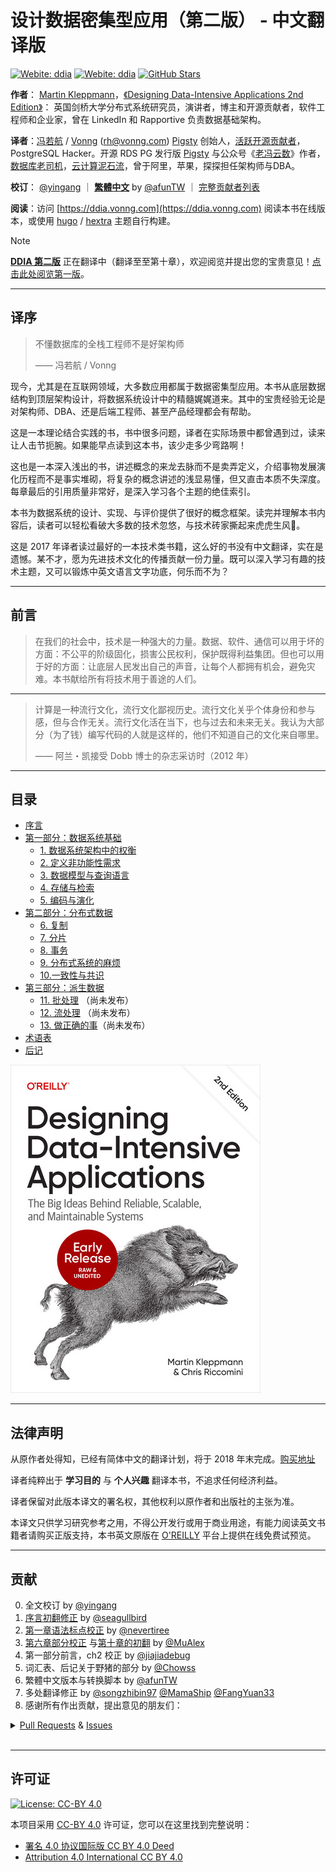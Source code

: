 # 设计数据密集型应用（第二版） - 中文翻译版

[![Webite: ddia](https://img.shields.io/badge/在线阅读-第二版-slategray?style=flat)](https://ddia.vonng.com)
[![Webite: ddia](https://img.shields.io/badge/在线阅读-第一版-slategray?style=flat)](https://ddia.vonng.com/v1)
[![GitHub Stars](https://img.shields.io/github/stars/Vonng/ddia?style=flat&logo=github&logoColor=black&color=slategray)](https://star-history.com/#Vonng/ddia&Date)

**作者**： [Martin Kleppmann](https://martin.kleppmann.com)，[《Designing Data-Intensive Applications 2nd Edition》](https://learning.oreilly.com/library/view/designing-data-intensive-applications/9781098119058/ch01.html)： 英国剑桥大学分布式系统研究员，演讲者，博主和开源贡献者，软件工程师和企业家，曾在 LinkedIn 和 Rapportive 负责数据基础架构。

**译者**：[冯若航](https://vonng.com) / [Vonng](https://github.com/Vonng) (rh@vonng.com) [Pigsty](https://pgsty.com) 创始人，[活跃](https://committers.top/china)[开源贡献者](https://gitstar-ranking.com/Vonng)，PostgreSQL Hacker。开源 RDS PG 发行版 [Pigsty](https://pigsty.cc/zh/) 与公众号《[老冯云数](https://mp.weixin.qq.com/s/p4Ys10ZdEDAuqNAiRmcnIQ)》作者，[数据库老司机](https://pigsty.cc/zh/blog/db)，[云计算泥石流](https://pigsty.cc/zh/blog/cloud)，曾于阿里，苹果，探探担任架构师与DBA。

**校订**： [@yingang](https://github.com/yingang) ｜ [**繁體中文**](content/tw/_index.md) by [@afunTW](https://github.com/afunTW) ｜ [完整贡献者列表](#贡献)

**阅读**：访问 [https://ddia.vonng.com](https://ddia.vonng.com) 阅读本书在线版本，或使用 [hugo](https://gohugo.io/documentation/) / [hextra](https://imfing.github.io/hextra/zh-cn/) 主题自行构建。

> [!NOTE] 
> [**DDIA 第二版**](https://ddia.vonng.com) 正在翻译中（翻译至至第十章），欢迎阅览并提出您的宝贵意见！[点击此处阅览第一版](https://ddia.vonng.com/v1)。


---------

## 译序

> 不懂数据库的全栈工程师不是好架构师 
> 
> —— 冯若航 / Vonng

现今，尤其是在互联网领域，大多数应用都属于数据密集型应用。本书从底层数据结构到顶层架构设计，将数据系统设计中的精髓娓娓道来。其中的宝贵经验无论是对架构师、DBA、还是后端工程师、甚至产品经理都会有帮助。

这是一本理论结合实践的书，书中很多问题，译者在实际场景中都曾遇到过，读来让人击节扼腕。如果能早点读到这本书，该少走多少弯路啊！

这也是一本深入浅出的书，讲述概念的来龙去脉而不是卖弄定义，介绍事物发展演化历程而不是事实堆砌，将复杂的概念讲述的浅显易懂，但又直击本质不失深度。每章最后的引用质量非常好，是深入学习各个主题的绝佳索引。

本书为数据系统的设计、实现、与评价提供了很好的概念框架。读完并理解本书内容后，读者可以轻松看破大多数的技术忽悠，与技术砖家撕起来虎虎生风🤣。

这是 2017 年译者读过最好的一本技术类书籍，这么好的书没有中文翻译，实在是遗憾。某不才，愿为先进技术文化的传播贡献一份力量。既可以深入学习有趣的技术主题，又可以锻炼中英文语言文字功底，何乐而不为？


---------

## 前言

> 在我们的社会中，技术是一种强大的力量。数据、软件、通信可以用于坏的方面：不公平的阶级固化，损害公民权利，保护既得利益集团。但也可以用于好的方面：让底层人民发出自己的声音，让每个人都拥有机会，避免灾难。本书献给所有将技术用于善途的人们。

---------

> 计算是一种流行文化，流行文化鄙视历史。流行文化关乎个体身份和参与感，但与合作无关。流行文化活在当下，也与过去和未来无关。我认为大部分（为了钱）编写代码的人就是这样的，他们不知道自己的文化来自哪里。
>
>  —— 阿兰・凯接受 Dobb 博士的杂志采访时（2012 年）


---------

## 目录


* [序言](https://ddia.vonng.com/preface)
* [第一部分：数据系统基础](https://ddia.vonng.com//part-i)
  - [1. 数据系统架构中的权衡](https://ddia.vonng.com/ch1)
  - [2. 定义非功能性需求](https://ddia.vonng.com/ch2)
  - [3. 数据模型与查询语言](https://ddia.vonng.com/ch3)
  - [4. 存储与检索](https://ddia.vonng.com/ch4)
  - [5. 编码与演化](https://ddia.vonng.com/ch5)
* [第二部分：分布式数据](https://ddia.vonng.com/part-ii)
  - [6. 复制](https://ddia.vonng.com/ch6)
  - [7. 分片](https://ddia.vonng.com/ch7)
  - [8. 事务](https://ddia.vonng.com/ch8)
  - [9. 分布式系统的麻烦](https://ddia.vonng.com/ch9)
  - [10.一致性与共识](https://ddia.vonng.com/ch10)
* [第三部分：派生数据](https://ddia.vonng.com/part-iii)
  - [11. 批处理](https://ddia.vonng.com/ch11) （尚未发布）
  - [12. 流处理](https://ddia.vonng.com/ch12) （尚未发布）
  - [13. 做正确的事](https://ddia.vonng.com/ch13)（尚未发布）
* [术语表](https://ddia.vonng.com/glossary)
* [后记](https://ddia.vonng.com/colophon)

![](static/title.jpg)


---------

## 法律声明

从原作者处得知，已经有简体中文的翻译计划，将于 2018 年末完成。[购买地址](https://search.jd.com/Search?keyword=设计数据密集型应用)

译者纯粹出于 **学习目的** 与 **个人兴趣** 翻译本书，不追求任何经济利益。

译者保留对此版本译文的署名权，其他权利以原作者和出版社的主张为准。

本译文只供学习研究参考之用，不得公开发行或用于商业用途，有能力阅读英文书籍者请购买正版支持，本书英文原版在 [O'REILLY](https://learning.oreilly.com/api/v1/continue/9781098119058/) 平台上提供在线免费试预览。




---------

## 贡献

0. 全文校订 by [@yingang](https://github.com/Vonng/ddia/commits?author=yingang)
1. [序言初翻修正](https://github.com/Vonng/ddia/commit/afb5edab55c62ed23474149f229677e3b42dfc2c) by [@seagullbird](https://github.com/Vonng/ddia/commits?author=seagullbird)
2. [第一章语法标点校正](https://github.com/Vonng/ddia/commit/973b12cd8f8fcdf4852f1eb1649ddd9d187e3644) by [@nevertiree](https://github.com/Vonng/ddia/commits?author=nevertiree)
3. [第六章部分校正](https://github.com/Vonng/ddia/commit/d4eb0852c0ec1e93c8aacc496c80b915bb1e6d48) 与[第十章的初翻](https://github.com/Vonng/ddia/commit/9de8dbd1bfe6fbb03b3bf6c1a1aa2291aed2490e) by [@MuAlex](https://github.com/Vonng/ddia/commits?author=MuAlex) 
4. 第一部分前言，ch2 校正 by [@jiajiadebug](https://github.com/Vonng/ddia/commits?author=jiajiadebug)
5. 词汇表、后记关于野猪的部分 by [@Chowss](https://github.com/Vonng/ddia/commits?author=Chowss)
6. 繁體中文版本与转换脚本 by [@afunTW](https://github.com/afunTW)
7. 多处翻译修正 by [@songzhibin97](https://github.com/Vonng/ddia/commits?author=songzhibin97) [@MamaShip](https://github.com/Vonng/ddia/commits?author=MamaShip) [@FangYuan33](https://github.com/Vonng/ddia/commits?author=FangYuan33)
8. 感谢所有作出贡献，提出意见的朋友们：

<details>
<summary><a href="https://github.com/Vonng/ddia/pulls">Pull Requests</a> & <a href="https://github.com/Vonng/ddia/issues">Issues</a></summary>

| ISSUE & Pull Requests                           | USER                                                       | Title                                                          |
|-------------------------------------------------|------------------------------------------------------------|----------------------------------------------------------------|
| [359](https://github.com/Vonng/ddia/pull/359)   | [@c25423](https://github.com/c25423)                       | ch10: 修正一处拼写错误                                                 |
| [358](https://github.com/Vonng/ddia/pull/358)   | [@lewiszlw](https://github.com/lewiszlw)                   | ch4: 修正一处拼写错误                                                  |
| [356](https://github.com/Vonng/ddia/pull/356)   | [@lewiszlw](https://github.com/lewiszlw)                   | ch2: 修正一处标点错误                                                  |
| [355](https://github.com/Vonng/ddia/pull/355)   | [@DuroyGeorge](https://github.com/DuroyGeorge)             | ch12: 修正一处格式错误                                                 |
| [354](https://github.com/Vonng/ddia/pull/354)   | [@justlorain](https://github.com/justlorain)               | ch7: 修正一处参考链接                                                  |
| [353](https://github.com/Vonng/ddia/pull/353)   | [@fantasyczl](https://github.com/fantasyczl)               | ch3&9: 修正两处引用错误                                                |
| [352](https://github.com/Vonng/ddia/pull/352)   | [@fantasyczl](https://github.com/fantasyczl)               | 支持输出为 EPUB 格式                                                  |
| [349](https://github.com/Vonng/ddia/pull/349)   | [@xiyihan0](https://github.com/xiyihan0)                   | ch1: 修正一处格式错误                                                  |
| [348](https://github.com/Vonng/ddia/pull/348)   | [@omegaatt36](https://github.com/omegaatt36)               | ch3: 修正一处图像链接                                                  |
| [346](https://github.com/Vonng/ddia/issues/346) | [@Vermouth1995](https://github.com/Vermouth1995)           | ch1: 优化一处翻译                                                    |
| [343](https://github.com/Vonng/ddia/pull/343)   | [@kehao-chen](https://github.com/kehao-chen)               | ch10: 优化一处翻译                                                   |
| [341](https://github.com/Vonng/ddia/pull/341)   | [@YKIsTheBest](https://github.com/YKIsTheBest)             | ch3: 优化两处翻译                                                    |
| [340](https://github.com/Vonng/ddia/pull/340)   | [@YKIsTheBest](https://github.com/YKIsTheBest)             | ch2: 优化多处翻译                                                    |
| [338](https://github.com/Vonng/ddia/pull/338)   | [@YKIsTheBest](https://github.com/YKIsTheBest)             | ch1: 优化一处翻译                                                    |
| [335](https://github.com/Vonng/ddia/pull/335)   | [@kimi0230](https://github.com/kimi0230)                   | 修正一处繁体中文错误                                                     |
| [334](https://github.com/Vonng/ddia/pull/334)   | [@soulrrrrr](https://github.com/soulrrrrr)                 | ch2: 修正一处繁体中文错误                                                |
| [332](https://github.com/Vonng/ddia/pull/332)   | [@justlorain](https://github.com/justlorain)               | ch5: 修正一处翻译错误                                                  |
| [331](https://github.com/Vonng/ddia/pull/331)   | [@Lyianu](https://github.com/Lyianu)                       | ch9: 更正几处拼写错误                                                  |
| [330](https://github.com/Vonng/ddia/pull/330)   | [@Lyianu](https://github.com/Lyianu)                       | ch7: 优化一处翻译                                                    |
| [329](https://github.com/Vonng/ddia/issues/329) | [@Lyianu](https://github.com/Lyianu)                       | ch6: 指出一处翻译错误                                                  |
| [328](https://github.com/Vonng/ddia/pull/328)   | [@justlorain](https://github.com/justlorain)               | ch4: 更正一处翻译遗漏                                                  |
| [326](https://github.com/Vonng/ddia/pull/326)   | [@liangGTY](https://github.com/liangGTY)                   | ch1: 优化一处翻译                                                    |
| [323](https://github.com/Vonng/ddia/pull/323)   | [@marvin263](https://github.com/marvin263)                 | ch5: 优化一处翻译                                                    |
| [322](https://github.com/Vonng/ddia/pull/322)   | [@marvin263](https://github.com/marvin263)                 | ch8: 优化一处翻译                                                    |
| [304](https://github.com/Vonng/ddia/pull/304)   | [@spike014](https://github.com/spike014)                   | ch11: 优化一处翻译                                                   |
| [298](https://github.com/Vonng/ddia/pull/298)   | [@Makonike](https://github.com/Makonike)                   | ch11&12: 修正两处错误                                                |
| [284](https://github.com/Vonng/ddia/pull/284)   | [@WAangzE](https://github.com/WAangzE)                     | ch4: 更正一处列表错误                                                  |
| [283](https://github.com/Vonng/ddia/pull/283)   | [@WAangzE](https://github.com/WAangzE)                     | ch3: 更正一处错别字                                                   |
| [282](https://github.com/Vonng/ddia/pull/282)   | [@WAangzE](https://github.com/WAangzE)                     | ch2: 更正一处公式问题                                                  |
| [281](https://github.com/Vonng/ddia/pull/281)   | [@lyuxi99](https://github.com/lyuxi99)                     | 更正多处内部链接错误                                                     |
| [280](https://github.com/Vonng/ddia/pull/280)   | [@lyuxi99](https://github.com/lyuxi99)                     | ch9: 更正内部链接错误                                                  |
| [279](https://github.com/Vonng/ddia/issues/279) | [@codexvn](https://github.com/codexvn)                     | ch9: 指出公式在 GitHub Pages 显示的问题                                  |
| [278](https://github.com/Vonng/ddia/pull/278)   | [@LJlkdskdjflsa](https://github.com/LJlkdskdjflsa)         | 发现了繁体中文版本中的错误翻译                                                |
| [275](https://github.com/Vonng/ddia/pull/275)   | [@117503445](https://github.com/117503445)                 | 更正 LICENSE 链接                                                  |
| [274](https://github.com/Vonng/ddia/pull/274)   | [@uncle-lv](https://github.com/uncle-lv)                   | ch7: 修正错别字                                                     |
| [273](https://github.com/Vonng/ddia/pull/273)   | [@Sdot-Python](https://github.com/Sdot-Python)             | ch7: 统一了 write skew 的翻译                                        |
| [271](https://github.com/Vonng/ddia/pull/271)   | [@Makonike](https://github.com/Makonike)                   | ch6: 统一了 rebalancing 的翻译                                       |
| [270](https://github.com/Vonng/ddia/pull/270)   | [@Ynjxsjmh](https://github.com/Ynjxsjmh)                   | ch7: 修正不一致的翻译                                                  |
| [263](https://github.com/Vonng/ddia/pull/263)   | [@zydmayday](https://github.com/zydmayday)                 | ch5: 修正译文中的重复单词                                                |
| [260](https://github.com/Vonng/ddia/pull/260)   | [@haifeiWu](https://github.com/haifeiWu)                   | ch4: 修正部分不准确的翻译                                                |
| [258](https://github.com/Vonng/ddia/pull/258)   | [@bestgrc](https://github.com/bestgrc)                     | ch3: 修正一处翻译错误                                                  |
| [257](https://github.com/Vonng/ddia/pull/257)   | [@UnderSam](https://github.com/UnderSam)                   | ch8: 修正一处拼写错误                                                  |
| [256](https://github.com/Vonng/ddia/pull/256)   | [@AlphaWang](https://github.com/AlphaWang)                 | ch7: 修正“可串行化”相关内容的多处翻译不当                                       |
| [255](https://github.com/Vonng/ddia/pull/255)   | [@AlphaWang](https://github.com/AlphaWang)                 | ch7: 修正“可重复读”相关内容的多处翻译不当                                       |
| [253](https://github.com/Vonng/ddia/pull/253)   | [@AlphaWang](https://github.com/AlphaWang)                 | ch7: 修正“读已提交”相关内容的多处翻译不当                                       |
| [246](https://github.com/Vonng/ddia/pull/246)   | [@derekwu0101](https://github.com/derekwu0101)             | ch3: 修正繁体中文的转译错误                                               |
| [245](https://github.com/Vonng/ddia/pull/245)   | [@skyran1278](https://github.com/skyran1278)               | ch12: 修正繁体中文的转译错误                                              |
| [244](https://github.com/Vonng/ddia/pull/244)   | [@Axlgrep](https://github.com/Axlgrep)                     | ch9: 修正不通顺的翻译                                                  |
| [242](https://github.com/Vonng/ddia/pull/242)   | [@lynkeib](https://github.com/lynkeib)                     | ch9: 修正不通顺的翻译                                                  |
| [241](https://github.com/Vonng/ddia/pull/241)   | [@lynkeib](https://github.com/lynkeib)                     | ch8: 修正不正确的公式格式                                                |
| [240](https://github.com/Vonng/ddia/pull/240)   | [@8da2k](https://github.com/8da2k)                         | ch9: 修正不通顺的翻译                                                  |
| [239](https://github.com/Vonng/ddia/pull/239)   | [@BeBraveBeCurious](https://github.com/BeBraveBeCurious)   | ch7: 修正不一致的翻译                                                  |
| [237](https://github.com/Vonng/ddia/pull/237)   | [@zhangnew](https://github.com/zhangnew)                   | ch3: 修正错误的图片链接                                                 |
| [229](https://github.com/Vonng/ddia/pull/229)   | [@lis186](https://github.com/lis186)                       | 指出繁体中文的转译错误：复杂                                                 |
| [226](https://github.com/Vonng/ddia/pull/226)   | [@chroming](https://github.com/chroming)                   | ch1: 修正导航栏中的章节名称                                               |
| [220](https://github.com/Vonng/ddia/pull/220)   | [@skyran1278](https://github.com/skyran1278)               | ch9: 修正线性一致的繁体中文翻译                                             |
| [194](https://github.com/Vonng/ddia/pull/194)   | [@BeBraveBeCurious](https://github.com/BeBraveBeCurious)   | ch4: 修正错误的翻译                                                   |
| [193](https://github.com/Vonng/ddia/pull/193)   | [@BeBraveBeCurious](https://github.com/BeBraveBeCurious)   | ch4: 优化译文                                                      |
| [192](https://github.com/Vonng/ddia/pull/192)   | [@BeBraveBeCurious](https://github.com/BeBraveBeCurious)   | ch4: 修正不一致和不通顺的翻译                                              |
| [190](https://github.com/Vonng/ddia/pull/190)   | [@Pcrab](https://github.com/Pcrab)                         | ch1: 修正不准确的翻译                                                  |
| [187](https://github.com/Vonng/ddia/pull/187)   | [@narojay](https://github.com/narojay)                     | ch9: 修正生硬的翻译                                                   |
| [186](https://github.com/Vonng/ddia/pull/186)   | [@narojay](https://github.com/narojay)                     | ch8: 修正错别字                                                     |
| [185](https://github.com/Vonng/ddia/issues/185) | [@8da2k](https://github.com/8da2k)                         | 指出小标题跳转的问题                                                     |
| [184](https://github.com/Vonng/ddia/pull/184)   | [@DavidZhiXing](https://github.com/DavidZhiXing)           | ch10: 修正失效的网址                                                  |
| [183](https://github.com/Vonng/ddia/pull/183)   | [@OneSizeFitsQuorum](https://github.com/OneSizeFitsQuorum) | ch8: 修正错别字                                                     |
| [182](https://github.com/Vonng/ddia/issues/182) | [@lroolle](https://github.com/lroolle)                     | 建议docsify的主题风格                                                 |
| [181](https://github.com/Vonng/ddia/pull/181)   | [@YunfengGao](https://github.com/YunfengGao)               | ch2: 修正翻译错误                                                    |
| [180](https://github.com/Vonng/ddia/pull/180)   | [@skyran1278](https://github.com/skyran1278)               | ch3: 指出繁体中文的转译错误                                               |
| [177](https://github.com/Vonng/ddia/pull/177)   | [@exzhawk](https://github.com/exzhawk)                     | 支持 Github Pages 里的公式显示                                         |
| [176](https://github.com/Vonng/ddia/pull/176)   | [@haifeiWu](https://github.com/haifeiWu)                   | ch2: 语义网相关翻译更正                                                 |
| [175](https://github.com/Vonng/ddia/pull/175)   | [@cwr31](https://github.com/cwr31)                         | ch7: 不变式相关翻译更正                                                 |
| [174](https://github.com/Vonng/ddia/pull/174)   | [@BeBraveBeCurious](https://github.com/BeBraveBeCurious)   | README & preface: 更正不正确的中文用词和标点符号                              |
| [173](https://github.com/Vonng/ddia/pull/173)   | [@ZvanYang](https://github.com/ZvanYang)                   | ch12: 修正不完整的翻译                                                 |
| [171](https://github.com/Vonng/ddia/pull/171)   | [@ZvanYang](https://github.com/ZvanYang)                   | ch12: 修正重复的译文                                                  |
| [169](https://github.com/Vonng/ddia/pull/169)   | [@ZvanYang](https://github.com/ZvanYang)                   | ch12: 更正不太通顺的翻译                                                |
| [166](https://github.com/Vonng/ddia/pull/166)   | [@bp4m4h94](https://github.com/bp4m4h94)                   | ch1: 发现错误的文献索引                                                 |
| [164](https://github.com/Vonng/ddia/pull/164)   | [@DragonDriver](https://github.com/DragonDriver)           | preface: 更正错误的标点符号                                             |
| [163](https://github.com/Vonng/ddia/pull/163)   | [@llmmddCoder](https://github.com/llmmddCoder)             | ch1: 更正错误字                                                     |
| [160](https://github.com/Vonng/ddia/pull/160)   | [@Zhayhp](https://github.com/Zhayhp)                       | ch2: 建议将 network model 翻译为网状模型                                 |
| [159](https://github.com/Vonng/ddia/pull/159)   | [@1ess](https://github.com/1ess)                           | ch4: 更正错误字                                                     |
| [157](https://github.com/Vonng/ddia/pull/157)   | [@ZvanYang](https://github.com/ZvanYang)                   | ch7: 更正不太通顺的翻译                                                 |
| [155](https://github.com/Vonng/ddia/pull/155)   | [@ZvanYang](https://github.com/ZvanYang)                   | ch7: 更正不太通顺的翻译                                                 |
| [153](https://github.com/Vonng/ddia/pull/153)   | [@DavidZhiXing](https://github.com/DavidZhiXing)           | ch9: 修正缩略图的错别字                                                 |
| [152](https://github.com/Vonng/ddia/pull/152)   | [@ZvanYang](https://github.com/ZvanYang)                   | ch7: 除重->去重                                                    |
| [151](https://github.com/Vonng/ddia/pull/151)   | [@ZvanYang](https://github.com/ZvanYang)                   | ch5: 修订sibling相关的翻译                                            |
| [147](https://github.com/Vonng/ddia/pull/147)   | [@ZvanYang](https://github.com/ZvanYang)                   | ch5: 更正一处不准确的翻译                                                |
| [145](https://github.com/Vonng/ddia/pull/145)   | [@Hookey](https://github.com/Hookey)                       | 识别了当前简繁转译过程中处理不当的地方，暂通过转换脚本规避                                  |
| [144](https://github.com/Vonng/ddia/issues/144) | [@secret4233](https://github.com/secret4233)               | ch7: 不翻译`next-key locking`                                     |
| [143](https://github.com/Vonng/ddia/issues/143) | [@imcheney](https://github.com/imcheney)                   | ch3: 更新残留的机翻段落                                                 |
| [142](https://github.com/Vonng/ddia/issues/142) | [@XIJINIAN](https://github.com/XIJINIAN)                   | 建议去除段首的制表符                                                     |
| [141](https://github.com/Vonng/ddia/issues/141) | [@Flyraty](https://github.com/Flyraty)                     | ch5: 发现一处错误格式的章节引用                                             |
| [140](https://github.com/Vonng/ddia/pull/140)   | [@Bowser1704](https://github.com/Bowser1704)               | ch5: 修正章节Summary中多处不通顺的翻译                                      |
| [139](https://github.com/Vonng/ddia/pull/139)   | [@Bowser1704](https://github.com/Bowser1704)               | ch2&ch3: 修正多处不通顺的或错误的翻译                                        |
| [137](https://github.com/Vonng/ddia/pull/137)   | [@fuxuemingzhu](https://github.com/fuxuemingzhu)           | ch5&ch6: 优化多处不通顺的或错误的翻译                                        |
| [134](https://github.com/Vonng/ddia/pull/134)   | [@fuxuemingzhu](https://github.com/fuxuemingzhu)           | ch4: 优化多处不通顺的或错误的翻译                                            |
| [133](https://github.com/Vonng/ddia/pull/133)   | [@fuxuemingzhu](https://github.com/fuxuemingzhu)           | ch3: 优化多处错误的或不通顺的翻译                                            |
| [132](https://github.com/Vonng/ddia/pull/132)   | [@fuxuemingzhu](https://github.com/fuxuemingzhu)           | ch3: 优化一处容易产生歧义的翻译                                             |
| [131](https://github.com/Vonng/ddia/pull/131)   | [@rwwg4](https://github.com/rwwg4)                         | ch6: 修正两处错误的翻译                                                 |
| [129](https://github.com/Vonng/ddia/pull/129)   | [@anaer](https://github.com/anaer)                         | ch4: 修正两处强调文本和四处代码变量名称                                         |
| [128](https://github.com/Vonng/ddia/pull/128)   | [@meilin96](https://github.com/meilin96)                   | ch5: 修正一处错误的引用                                                 |
| [126](https://github.com/Vonng/ddia/pull/126)   | [@cwr31](https://github.com/cwr31)                         | ch10: 修正一处错误的翻译（功能 -> 函数）                                      |
| [125](https://github.com/Vonng/ddia/pull/125)   | [@dch1228](https://github.com/dch1228)                     | ch2: 优化 how best 的翻译（如何以最佳方式）                                  |
| [123](https://github.com/Vonng/ddia/pull/123)   | [@yingang](https://github.com/yingang)                     | translation updates (chapter 9, TOC in readme, glossary, etc.) |
| [121](https://github.com/Vonng/ddia/pull/121)   | [@yingang](https://github.com/yingang)                     | translation updates (chapter 5 to chapter 8)                   |
| [120](https://github.com/Vonng/ddia/pull/120)   | [@jiong-han](https://github.com/jiong-han)                 | Typo fix: 呲之以鼻 -> 嗤之以鼻                                         |
| [119](https://github.com/Vonng/ddia/pull/119)   | [@cclauss](https://github.com/cclauss)                     | Streamline file operations in convert()                        |
| [118](https://github.com/Vonng/ddia/pull/118)   | [@yingang](https://github.com/yingang)                     | translation updates (chapter 2 to chapter 4)                   |
| [117](https://github.com/Vonng/ddia/pull/117)   | [@feeeei](https://github.com/feeeei)                       | 统一每章的标题格式                                                      |
| [115](https://github.com/Vonng/ddia/pull/115)   | [@NageNalock](https://github.com/NageNalock)               | 第七章病句修改: 重复词语                                                  |
| [114](https://github.com/Vonng/ddia/pull/114)   | [@Sunt-ing](https://github.com/Sunt-ing)                   | Update README.md: correct the book name                        |
| [113](https://github.com/Vonng/ddia/pull/113)   | [@lpxxn](https://github.com/lpxxn)                         | 修改语句                                                           |
| [112](https://github.com/Vonng/ddia/pull/112)   | [@ibyte2011](https://github.com/ibyte2011)                 | Update ch9.md                                                  |
| [110](https://github.com/Vonng/ddia/pull/110)   | [@lpxxn](https://github.com/lpxxn)                         | 读已写入数据                                                         |
| [107](https://github.com/Vonng/ddia/pull/107)   | [@abbychau](https://github.com/abbychau)                   | 單調鐘和好死还是赖活着                                                    |
| [106](https://github.com/Vonng/ddia/pull/106)   | [@enochii](https://github.com/enochii)                     | typo in ch2: fix braces typo                                   |
| [105](https://github.com/Vonng/ddia/pull/105)   | [@LiminCode](https://github.com/LiminCode)                 | Chronicle translation error                                    |
| [104](https://github.com/Vonng/ddia/pull/104)   | [@Sunt-ing](https://github.com/Sunt-ing)                   | several advice for better translation                          |
| [103](https://github.com/Vonng/ddia/pull/103)   | [@Sunt-ing](https://github.com/Sunt-ing)                   | typo in ch4: should be 完成 rather than 完全                       |
| [102](https://github.com/Vonng/ddia/pull/102)   | [@Sunt-ing](https://github.com/Sunt-ing)                   | ch4: better-translation: 扼杀 → 破坏                               |
| [101](https://github.com/Vonng/ddia/pull/101)   | [@Sunt-ing](https://github.com/Sunt-ing)                   | typo in Ch4: should be "改变" rathr than "盖面"                    |
| [100](https://github.com/Vonng/ddia/pull/100)   | [@LiminCode](https://github.com/LiminCode)                 | fix missing translation                                        |
| [99 ](https://github.com/Vonng/ddia/pull/99)    | [@mrdrivingduck](https://github.com/mrdrivingduck)         | ch6: fix the word rebalancing                                  |
| [98 ](https://github.com/Vonng/ddia/pull/98)    | [@jacklightChen](https://github.com/jacklightChen)         | fix ch7.md: fix wrong references                               |
| [97 ](https://github.com/Vonng/ddia/pull/97)    | [@jenac](https://github.com/jenac)                         | 96                                                             |
| [96 ](https://github.com/Vonng/ddia/pull/96)    | [@PragmaTwice](https://github.com/PragmaTwice)             | ch2: fix typo about 'may or may not be'                        |
| [95 ](https://github.com/Vonng/ddia/pull/95)    | [@EvanMu96](https://github.com/EvanMu96)                   | fix translation of "the battle cry" in ch5                     |
| [94 ](https://github.com/Vonng/ddia/pull/94)    | [@kemingy](https://github.com/kemingy)                     | ch6: fix markdown and punctuations                             |
| [93 ](https://github.com/Vonng/ddia/pull/93)    | [@kemingy](https://github.com/kemingy)                     | ch5: fix markdown and some typos                               |
| [92 ](https://github.com/Vonng/ddia/pull/92)    | [@Gilbert1024](https://github.com/Gilbert1024)             | Merge pull request #1 from Vonng/master                        |
| [88 ](https://github.com/Vonng/ddia/pull/88)    | [@kemingy](https://github.com/kemingy)                     | fix typo for ch1, ch2, ch3, ch4                                |
| [87 ](https://github.com/Vonng/ddia/pull/87)    | [@wynn5a](https://github.com/wynn5a)                       | Update ch3.md                                                  |
| [86 ](https://github.com/Vonng/ddia/pull/86)    | [@northmorn](https://github.com/northmorn)                 | Update ch1.md                                                  |
| [85 ](https://github.com/Vonng/ddia/pull/85)    | [@sunbuhui](https://github.com/sunbuhui)                   | fix ch2.md: fix ch2 ambiguous translation                      |
| [84 ](https://github.com/Vonng/ddia/pull/84)    | [@ganler](https://github.com/ganler)                       | Fix translation: use up                                        |
| [83 ](https://github.com/Vonng/ddia/pull/83)    | [@afunTW](https://github.com/afunTW)                       | Using OpenCC to convert from zh-cn to zh-tw                    |
| [82 ](https://github.com/Vonng/ddia/pull/82)    | [@kangni](https://github.com/kangni)                       | fix gitbook url                                                |
| [78 ](https://github.com/Vonng/ddia/pull/78)    | [@hanyu2](https://github.com/hanyu2)                       | Fix unappropriated translation                                 |
| [77 ](https://github.com/Vonng/ddia/pull/77)    | [@Ozarklake](https://github.com/Ozarklake)                 | fix typo                                                       |
| [75 ](https://github.com/Vonng/ddia/pull/75)    | [@2997ms](https://github.com/2997ms)                       | Fix typo                                                       |
| [74 ](https://github.com/Vonng/ddia/pull/74)    | [@2997ms](https://github.com/2997ms)                       | Update ch9.md                                                  |
| [70 ](https://github.com/Vonng/ddia/pull/70)    | [@2997ms](https://github.com/2997ms)                       | Update ch7.md                                                  |
| [67 ](https://github.com/Vonng/ddia/pull/67)    | [@jiajiadebug](https://github.com/jiajiadebug)             | fix issues in ch2 - ch9 and glossary                           |
| [66 ](https://github.com/Vonng/ddia/pull/66)    | [@blindpirate](https://github.com/blindpirate)             | Fix typo                                                       |
| [63 ](https://github.com/Vonng/ddia/pull/63)    | [@haifeiWu](https://github.com/haifeiWu)                   | Update ch10.md                                                 |
| [62 ](https://github.com/Vonng/ddia/pull/62)    | [@ych](https://github.com/ych)                             | fix ch1.md typesetting problem                                 |
| [61 ](https://github.com/Vonng/ddia/pull/61)    | [@xianlaioy](https://github.com/xianlaioy)                 | docs:钟-->种，去掉ou                                                |
| [60 ](https://github.com/Vonng/ddia/pull/60)    | [@Zombo1296](https://github.com/Zombo1296)                 | 否则 -> 或者                                                       |
| [59 ](https://github.com/Vonng/ddia/pull/59)    | [@AlexanderMisel](https://github.com/AlexanderMisel)       | 呼叫->调用，显着->显著                                                  |
| [58 ](https://github.com/Vonng/ddia/pull/58)    | [@ibyte2011](https://github.com/ibyte2011)                 | Update ch8.md                                                  |
| [55 ](https://github.com/Vonng/ddia/pull/55)    | [@saintube](https://github.com/saintube)                   | ch8: 修改链接错误                                                    |
| [54 ](https://github.com/Vonng/ddia/pull/54)    | [@Panmax](https://github.com/Panmax)                       | Update ch2.md                                                  |
| [53 ](https://github.com/Vonng/ddia/pull/53)    | [@ibyte2011](https://github.com/ibyte2011)                 | Update ch9.md                                                  |
| [52 ](https://github.com/Vonng/ddia/pull/52)    | [@hecenjie](https://github.com/hecenjie)                   | Update ch1.md                                                  |
| [51 ](https://github.com/Vonng/ddia/pull/51)    | [@latavin243](https://github.com/latavin243)               | fix 修正ch3 ch4几处翻译                                              |
| [50 ](https://github.com/Vonng/ddia/pull/50)    | [@AlexZFX](https://github.com/AlexZFX)                     | 几个疏漏和格式错误                                                      |
| [49 ](https://github.com/Vonng/ddia/pull/49)    | [@haifeiWu](https://github.com/haifeiWu)                   | Update ch1.md                                                  |
| [48 ](https://github.com/Vonng/ddia/pull/48)    | [@scaugrated](https://github.com/scaugrated)               | fix typo                                                       |
| [47 ](https://github.com/Vonng/ddia/pull/47)    | [@lzwill](https://github.com/lzwill)                       | Fixed typos in ch2                                             |
| [45 ](https://github.com/Vonng/ddia/pull/45)    | [@zenuo](https://github.com/zenuo)                         | 删除一个多余的右括号                                                     |
| [44 ](https://github.com/Vonng/ddia/pull/44)    | [@akxxsb](https://github.com/akxxsb)                       | 修正第七章底部链接错误                                                    |
| [43 ](https://github.com/Vonng/ddia/pull/43)    | [@baijinping](https://github.com/baijinping)               | "更假简单"->"更加简单"                                                 |
| [42 ](https://github.com/Vonng/ddia/pull/42)    | [@tisonkun](https://github.com/tisonkun)                   | 修复 ch1 中的无序列表格式                                                |
| [38 ](https://github.com/Vonng/ddia/pull/38)    | [@renjie-c](https://github.com/renjie-c)                   | 纠正多处的翻译小错误                                                     |
| [37 ](https://github.com/Vonng/ddia/pull/37)    | [@tankilo](https://github.com/tankilo)                     | fix translation mistakes in ch4.md                             |
| [36 ](https://github.com/Vonng/ddia/pull/36)    | [@wwek](https://github.com/wwek)                           | 1.修复多个链接错误 2.名词优化修订 3.错误修订                                     |
| [35 ](https://github.com/Vonng/ddia/pull/35)    | [@wwek](https://github.com/wwek)                           | fix ch7.md  to ch8.md  link error                              |
| [34 ](https://github.com/Vonng/ddia/pull/34)    | [@wwek](https://github.com/wwek)                           | Merge pull request #1 from Vonng/master                        |
| [33 ](https://github.com/Vonng/ddia/pull/33)    | [@wwek](https://github.com/wwek)                           | fix part-ii.md link error                                      |
| [32 ](https://github.com/Vonng/ddia/pull/32)    | [@JCYoky](https://github.com/JCYoky)                       | Update ch2.md                                                  |
| [31 ](https://github.com/Vonng/ddia/pull/31)    | [@elsonLee](https://github.com/elsonLee)                   | Update ch7.md                                                  |
| [26 ](https://github.com/Vonng/ddia/pull/26)    | [@yjhmelody](https://github.com/yjhmelody)                 | 修复一些明显错误                                                       |
| [25 ](https://github.com/Vonng/ddia/pull/25)    | [@lqbilbo](https://github.com/lqbilbo)                     | 修复链接错误                                                         |
| [24 ](https://github.com/Vonng/ddia/pull/24)    | [@artiship](https://github.com/artiship)                   | 修改词语顺序                                                         |
| [23 ](https://github.com/Vonng/ddia/pull/23)    | [@artiship](https://github.com/artiship)                   | 修正错别字                                                          |
| [22 ](https://github.com/Vonng/ddia/pull/22)    | [@artiship](https://github.com/artiship)                   | 纠正翻译错误                                                         |
| [21 ](https://github.com/Vonng/ddia/pull/21)    | [@zhtisi](https://github.com/zhtisi)                       | 修正目录和本章标题不符的情况                                                 |
| [20 ](https://github.com/Vonng/ddia/pull/20)    | [@rentiansheng](https://github.com/rentiansheng)           | Update ch7.md                                                  |
| [19 ](https://github.com/Vonng/ddia/pull/19)    | [@LHRchina](https://github.com/LHRchina)                   | 修复语句小bug                                                       |
| [16 ](https://github.com/Vonng/ddia/pull/16)    | [@MuAlex](https://github.com/MuAlex)                       | Master                                                         |
| [15 ](https://github.com/Vonng/ddia/pull/15)    | [@cg-zhou](https://github.com/cg-zhou)                     | Update translation progress                                    |
| [14 ](https://github.com/Vonng/ddia/pull/14)    | [@cg-zhou](https://github.com/cg-zhou)                     | Translate glossary                                             |
| [13 ](https://github.com/Vonng/ddia/pull/13)    | [@cg-zhou](https://github.com/cg-zhou)                     | 详细修改了后记中和印度野猪相关的描述                                             |
| [12 ](https://github.com/Vonng/ddia/pull/12)    | [@ibyte2011](https://github.com/ibyte2011)                 | 修改了部分翻译                                                        |
| [11 ](https://github.com/Vonng/ddia/pull/11)    | [@jiajiadebug](https://github.com/jiajiadebug)             | ch2 100%                                                       |
| [10 ](https://github.com/Vonng/ddia/pull/10)    | [@jiajiadebug](https://github.com/jiajiadebug)             | ch2 20%                                                        |
| [9  ](https://github.com/Vonng/ddia/pull/9)     | [@jiajiadebug](https://github.com/jiajiadebug)             | Preface, ch1, part-i translation minor fixes                   |
| [7  ](https://github.com/Vonng/ddia/pull/7)     | [@MuAlex](https://github.com/MuAlex)                       | Ch6 translation pull request                                   |
| [6  ](https://github.com/Vonng/ddia/pull/6)     | [@MuAlex](https://github.com/MuAlex)                       | Ch6 change version1                                            |
| [5  ](https://github.com/Vonng/ddia/pull/5)     | [@nevertiree](https://github.com/nevertiree)               | Chapter 01语法微调                                                 |
| [2  ](https://github.com/Vonng/ddia/pull/2)     | [@seagullbird](https://github.com/seagullbird)             | 序言初翻                                                           |

</details><br>



---------

## 许可证

[![License: CC-BY 4.0](https://img.shields.io/github/license/Vonng/ddia?logo=opensourceinitiative&logoColor=green&color=slategray)](https://github.com/Vonng/ddia/blob/master/LICENSE)

本项目采用 [CC-BY 4.0](https://github.com/Vonng/ddia/blob/master/LICENSE) 许可证，您可以在这里找到完整说明：

- [署名 4.0 协议国际版 CC BY 4.0 Deed](https://creativecommons.org/licenses/by/4.0/deed.zh-hans)
- [Attribution 4.0 International CC BY 4.0](https://creativecommons.org/licenses/by/4.0/deed.en)
